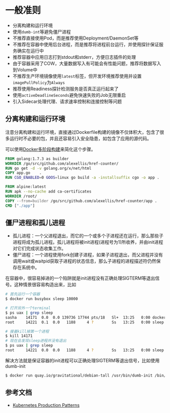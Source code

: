 # 一般准则

- 分离构建和运行环境
- 使用`dumb-int`等避免僵尸进程
- 不推荐直接使用Pod，而是推荐使用Deployment/DaemonSet等
- 不推荐在容器中使用后台进程，而是推荐将进程前台运行，并使用探针保证服务确实在运行中
- 推荐容器中应用日志打到stdout和stderr，方便日志插件的处理
- 由于容器采用了COW，大量数据写入有可能会有性能问题，推荐将数据写入到Volume中
- 不推荐生产环境镜像使用`latest`标签，但开发环境推荐使用并设置`imagePullPolicy`为`Always`
- 推荐使用Readiness探针检测服务是否真正运行起来了
- 使用`activeDeadlineSeconds`避免快速失败的Job无限重启
- 引入Sidecar处理代理、请求速率控制和连接控制等问题

## 分离构建和运行环境

注意分离构建和运行环境，直接通过Dockerfile构建的镜像不仅体积大，包含了很多运行时不必要的包，并且还容易引入安全隐患，如包含了应用的源代码。

可以使用[Docker多阶段构建](https://docs.docker.com/engine/userguide/eng-image/multistage-build/)来简化这个步骤。

```Dockerfile
FROM golang:1.7.3 as builder
WORKDIR /go/src/github.com/alexellis/href-counter/
RUN go get -d -v golang.org/x/net/html
COPY app.go    .
RUN CGO_ENABLED=0 GOOS=linux go build -a -installsuffix cgo -o app .

FROM alpine:latest
RUN apk --no-cache add ca-certificates
WORKDIR /root/
COPY --from=builder /go/src/github.com/alexellis/href-counter/app .
CMD ["./app"]
```

## 僵尸进程和孤儿进程

- 孤儿进程：一个父进程退出，而它的一个或多个子进程还在运行，那么那些子进程将成为孤儿进程。孤儿进程将被init进程(进程号为1)所收养，并由init进程对它们完成状态收集工作。
- 僵尸进程：一个进程使用fork创建子进程，如果子进程退出，而父进程并没有调用wait或waitpid获取子进程的状态信息，那么子进程的进程描述符仍然保存在系统中。

在容器中，很容易掉进的一个陷阱就是init进程没有正确处理SIGTERM等退出信号。这种情景很容易构造出来，比如

```sh
# 首先运行一个容器
$ docker run busybox sleep 10000

# 打开另外一个terminal
$ ps uax | grep sleep
sasha    14171  0.0  0.0 139736 17744 pts/18   Sl+  13:25   0:00 docker run busybox sleep 10000
root     14221  0.1  0.0   1188     4 ?        Ss   13:25   0:00 sleep 10000

# 接着kill掉第一个进程
$ kill 14171
# 现在会发现sleep进程并没有退出
$ ps uax | grep sleep
root     14221  0.0  0.0   1188     4 ?        Ss   13:25   0:00 sleep 10000
```

解决方法就是保证容器的init进程可以正确处理SIGTERM等退出信号，比如使用dumb-init

```sh
$ docker run quay.io/gravitational/debian-tall /usr/bin/dumb-init /bin/sh -c "sleep 10000"
```

## 参考文档

- [Kubernetes Production Patterns](https://github.com/gravitational/workshop/blob/master/k8sprod.md)
